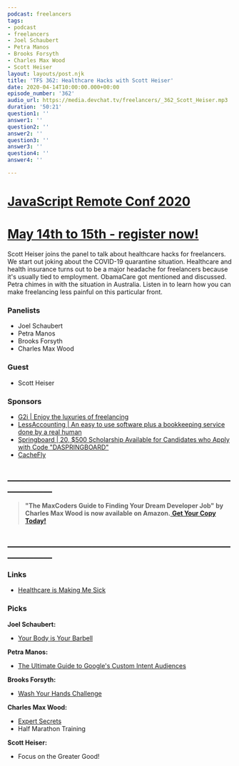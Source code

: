 ```yaml
---
podcast: freelancers
tags:
- podcast
- freelancers
- Joel Schaubert
- Petra Manos
- Brooks Forsyth
- Charles Max Wood
- Scott Heiser
layout: layouts/post.njk
title: 'TFS 362: Healthcare Hacks with Scott Heiser'
date: 2020-04-14T10:00:00.000+00:00
episode_number: '362'
audio_url: https://media.devchat.tv/freelancers/_362_Scott_Heiser.mp3
duration: '50:21'
question1: ''
answer1: ''
question2: ''
answer2: ''
question3: ''
answer3: ''
question4: ''
answer4: ''

---
```

# [JavaScript Remote Conf 2020](https://devchat.tv/conferences/javascript-remote-2020/ "JavaScript Remote Conf 2020")

# [May 14th to 15th - register now!](https://devchat.tv/conferences/javascript-remote-2020/ "JavaScript Remote Conf 2020")

Scott Heiser joins the panel to talk about healthcare hacks for freelancers. We start out joking about the COVID-19 quarantine situation. Healthcare and health insurance turns out to be a major headache for freelancers because it's usually tied to employment. ObamaCare got mentioned and discussed. Petra chimes in with the situation in Australia. Listen in to learn how you can make freelancing less painful on this particular front.

### **Panelists**

* Joel Schaubert
* Petra Manos
* Brooks Forsyth
* Charles Max Wood

### **Guest**

* Scott Heiser

### **Sponsors**

* [G2i | Enjoy the luxuries of freelancing](https://www.g2i.co/?utm_source=Freelancers_Show&utm_medium=Podcast&utm_campaign=DevChat)
* [LessAccounting | An easy to use software plus a bookkeeping service done by a real human](https://www.lessaccounting.com/bookkeeping/?source=thefreelancershow)
* [Springboard | 20, $500 Scholarship Available for Candidates who Apply with Code "DASPRINGBOARD"](http://go.thoughtleaders.io/1825120200415)
* [CacheFly](https://www.cachefly.com/)

## **____________________________________________________________**

> **"The MaxCoders Guide to Finding Your Dream Developer Job" by Charles Max Wood is now available on Amazon.**[ **Get Your Copy Today!**](https://www.amazon.com/gp/product/B081MBL5C9/ref=as_li_ss_tl?ie=UTF8&linkCode=sl1&tag=devchattv-20&linkId=9d61363241636e2546ef46abba198746&language=en_US)

## **____________________________________________________________**

### **Links**

* [Healthcare is Making Me Sick](https://www.amazon.com/Healthcare-Making-Me-Sick-Control-ebook/dp/B07SMB3GYQ/ref=as_li_ss_tl?dchild=1&keywords=healthcare+is+making+me+sick&qid=1584475846&sr=8-1&linkCode=sl1&tag=devchattv-20&linkId=2db7ef5949624d1707323dd3342cafbe&language=en_US)

### **Picks**

**Joel Schaubert:**

* [Your Body is Your Barbell](https://amzn.to/2IRb2of)

**Petra Manos:**

* [The Ultimate Guide to Google's Custom Intent Audiences](https://www.semrush.com/blog/ultimate-guide-to-googles-custom-intent-audiences/)

**Brooks Forsyth:**

* [Wash Your Hands Challenge](https://washyourhandschallenge.com/)

**Charles Max Wood:**

* [Expert Secrets](https://expertsecrets.com/freebook?cf_affiliate_id=513516&affiliate_id=513516&aff_sub=textad2&msclkid=e03912af967a16fc488a4c3b1da02119&utm_source=bing&utm_medium=cpc&utm_campaign=ESBook%20-%20SN%20-%20Brand%20KW%27s%20-%20US%20%26%20UK%20-%2002-08-19&utm_term=expert%20secrets&utm_content=Expert%20Secrets%20Brand%20Keywords)
* Half Marathon Training

**Scott Heiser:**

* Focus on the Greater Good!
